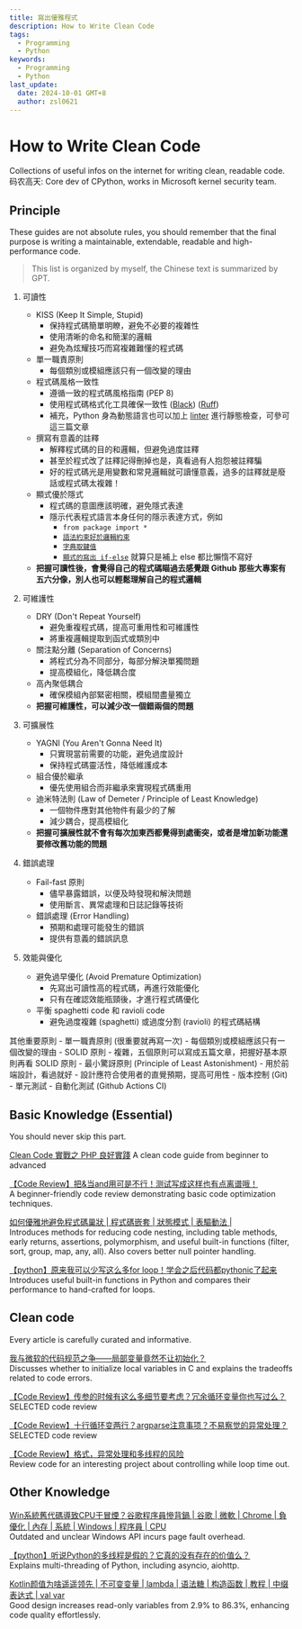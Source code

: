 ```yaml
---
title: 寫出優雅程式
description: How to Write Clean Code
tags:
  - Programming
  - Python
keywords:
  - Programming
  - Python
last_update:
  date: 2024-10-01 GMT+8
  author: zsl0621
---
```


# How to Write Clean Code
Collections of useful infos on the internet for writing clean, readable code.  
码农高天: Core dev of CPython, works in Microsoft kernel security team.   

## Principle
These guides are not absolute rules, you should remember that the final purpose is writing a maintainable, extendable, readable and high-performance code.

> This list is organized by myself, the Chinese text is summarized by GPT. 

1. 可讀性
    - KISS (Keep It Simple, Stupid)
        - 保持程式碼簡單明瞭，避免不必要的複雜性
        - 使用清晰的命名和簡潔的邏輯
        - 避免為炫耀技巧而寫複雜難懂的程式碼
    - 單一職責原則
        - 每個類別或模組應該只有一個改變的理由
    - 程式碼風格一致性
        - 遵循一致的程式碼風格指南 (PEP 8)
        - 使用程式碼格式化工具確保一致性 ([Black](https://blog.kyomind.tw/flake8-and-black/)) ([Ruff](https://blog.kyomind.tw/migrate-to-ruff/))
        - 補充，Python 身為動態語言也可以加上 [linter](https://blog.kyomind.tw/flake8-yapf-setting/) 進行靜態檢查，可參可這三篇文章
    - 撰寫有意義的註釋
        - 解釋程式碼的目的和邏輯，但避免過度註釋
        - 甚至於程式改了註釋記得刪掉也是，真看過有人抱怨被註釋騙
        - 好的程式碼光是用變數和常見邏輯就可讀懂意義，過多的註釋就是廢話或程式碼太複雜！
    - 顯式優於隱式
      - 程式碼的意圖應該明確，避免隱式表達
      - 隱示代表程式語言本身任何的隱示表達方式，例如
        - `from package import *` 
        - [`語法約束好於邏輯約束`](https://youtu.be/7EQsUOT3NKY?si=_0m5QidZkAGhSYM2&t=180)
        - [`字典取鍵值`](https://youtu.be/er9MKp7foEQ?si=JZbsHST4aBu2_pis&t=827)
        - [`顯式的寫出 if-else`](https://youtu.be/vbF5M1L2SnU?si=Zao09Wxk0rHwfFmi&t=236) 就算只是補上 else 都比懶惰不寫好
    - **把握可讀性後，會覺得自己的程式碼瞄過去感覺跟 Github 那些大專案有五六分像，別人也可以輕鬆理解自己的程式邏輯**

2. 可維護性
    - DRY (Don't Repeat Yourself)
        - 避免重複程式碼，提高可重用性和可維護性
        - 將重複邏輯提取到函式或類別中
    - 關注點分離 (Separation of Concerns)
        - 將程式分為不同部分，每部分解決單獨問題
        - 提高模組化，降低耦合度
    - 高內聚低耦合
        - 確保模組內部緊密相關，模組間盡量獨立
    - **把握可維護性，可以減少改一個錯兩個的問題**

3. 可擴展性
    - YAGNI (You Aren't Gonna Need It)
        - 只實現當前需要的功能，避免過度設計
        - 保持程式碼靈活性，降低維護成本
    - 組合優於繼承
        - 優先使用組合而非繼承來實現程式碼重用
    - 迪米特法則 (Law of Demeter / Principle of Least Knowledge)
        - 一個物件應對其他物件有最少的了解
        - 減少耦合，提高模組化
    - **把握可擴展性就不會有每次加東西都覺得到處衝突，或者是增加新功能還要修改舊功能的問題**

4. 錯誤處理
    - Fail-fast 原則
        - 儘早暴露錯誤，以便及時發現和解決問題
        - 使用斷言、異常處理和日誌記錄等技術
    - 錯誤處理 (Error Handling)
        - 預期和處理可能發生的錯誤
        - 提供有意義的錯誤訊息

5. 效能與優化
    - 避免過早優化 (Avoid Premature Optimization)
        - 先寫出可讀性高的程式碼，再進行效能優化
        - 只有在確認效能瓶頸後，才進行程式碼優化
    - 平衡 spaghetti code 和 ravioli code
        - 避免過度複雜 (spaghetti) 或過度分割 (ravioli) 的程式碼結構

其他重要原則
    - 單一職責原則 (很重要就再寫一次)
        - 每個類別或模組應該只有一個改變的理由
    - SOLID 原則
        - 複雜，五個原則可以寫成五篇文章，把握好基本原則再看 SOLID 原則
    - 最小驚訝原則 (Principle of Least Astonishment)
        - 用於前端設計，看過就好
        - 設計應符合使用者的直覺預期，提高可用性
    - 版本控制 (Git)
    - 單元測試
    - 自動化測試 (Github Actions CI)


## Basic Knowledge (Essential)
You should never skip this part.

[Clean Code 實戰之 PHP 良好實踐](https://kylinyu.win/php_best_practice) A clean code guide from beginner to advanced  

[【Code Review】把&当and用可是不行！测试写成这样也有点离谱哦！](https://www.youtube.com/watch?v=ERosfjjY40Y&list=PLSo-C2L8kdSNr5yUJYhyDArnM4FU9iG1S)  
A beginner-friendly code review demonstrating basic code optimization techniques.

[如何優雅地避免程式碼巢狀 | 程式碼嵌套 | 狀態模式 | 表驅動法 |](https://www.youtube.com/watch?v=dzO0yX4MRLM)  
Introduces methods for reducing code nesting, including table methods, early returns, assertions, polymorphism, and useful built-in functions (filter, sort, group, map, any, all). Also covers better null pointer handling.

[【python】原来我可以少写这么多for loop！学会之后代码都pythonic了起来](https://www.youtube.com/watch?v=8DJ6M3tvnwY)  
Introduces useful built-in functions in Python and compares their performance to hand-crafted for loops.

## Clean code
Every article is carefully curated and informative.

[我与微软的代码规范之争——局部变量竟然不让初始化？](https://www.youtube.com/watch?v=cAvAbyadts4)  
Discusses whether to initialize local variables in C and explains the tradeoffs related to code errors.   

[【Code Review】传参的时候有这么多细节要考虑？冗余循环变量你也写过么？](https://youtube.com/watch?v=er9MKp7foEQ)  
SELECTED code review

[【Code Review】十行循环变两行？argparse注意事项？不易察觉的异常处理？](https://www.youtube.com/watch?v=7EQsUOT3NKY)  
SELECTED code review

[【Code Review】格式，异常处理和多线程的风险](https://www.bilibili.com/video/BV1iS421Q7Bb)  
Review code for an interesting project about controlling while loop time out.

## Other Knowledge

[Win系統舊代碼導致CPU干冒煙？谷歌程序員慘背鍋 | 谷歌 | 微軟 | Chrome | 負優化 | 內存 | 系統 | Windows | 程序員 | CPU](https://www.youtube.com/watch?v=9RjZxB1M1P0)  
Outdated and unclear Windows API incurs page fault overhead.

[【python】听说Python的多线程是假的？它真的没有存在的价值么？](https://www.youtube.com/watch?v=1Bk3IpNsvIU)  
Explains multi-threading of Python, including asyncio, aiohttp.

[Kotlin颜值为啥遥遥领先 | 不可变变量 | lambda | 语法糖 | 构造函数 | 教程 | 中缀表达式 | val var](https://www.youtube.com/watch?v=iTy13tsi054)  
Good design increases read-only variables from 2.9% to 86.3%, enhancing code quality effortlessly.